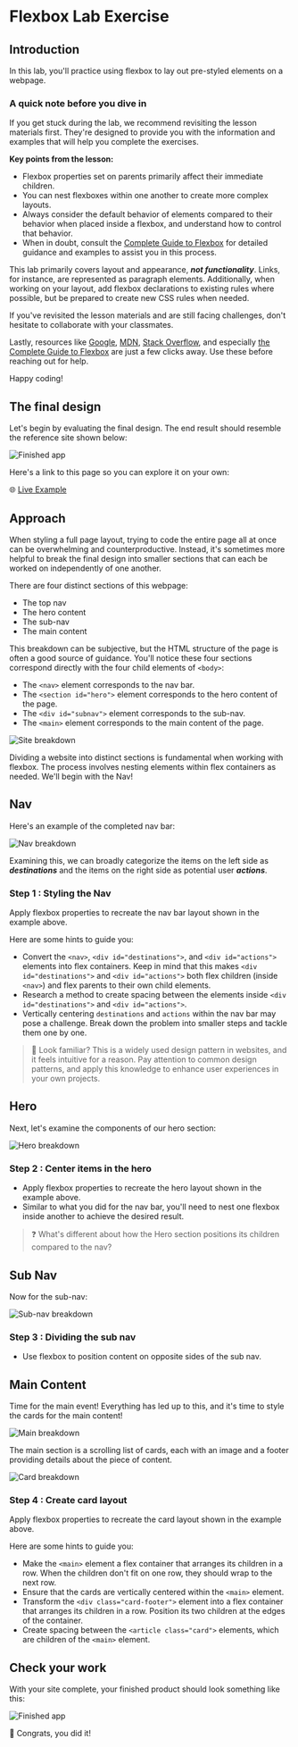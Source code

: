 <h1>
  <span class="headline">Flexbox Lab</span>
  <span class="subhead">Exercise</span>
</h1>

## Introduction

In this lab, you'll practice using flexbox to lay out pre-styled elements on a webpage.

### A quick note before you dive in

If you get stuck during the lab, we recommend revisiting the lesson materials first. They're designed to provide you with the information and examples that will help you complete the exercises.

**Key points from the lesson:**

- Flexbox properties set on parents primarily affect their immediate children.
- You can nest flexboxes within one another to create more complex layouts.
- Always consider the default behavior of elements compared to their behavior when placed inside a flexbox, and understand how to control that behavior.
- When in doubt, consult the [Complete Guide to Flexbox](https://css-tricks.com/snippets/css/a-guide-to-flexbox/) for detailed guidance and examples to assist you in this process.

This lab primarily covers layout and appearance, **_not functionality_**. Links, for instance, are represented as paragraph elements. Additionally, when working on your layout, add flexbox declarations to existing rules where possible, but be prepared to create new CSS rules when needed.

If you've revisited the lesson materials and are still facing challenges, don't hesitate to collaborate with your classmates.

Lastly, resources like [Google](https://www.google.com/), [MDN](https://developer.mozilla.org/en-US/docs/Learn/CSS/CSS_layout/Flexbox), [Stack Overflow](https://stackoverflow.com/search?q=flexbox), and especially [the Complete Guide to Flexbox](https://css-tricks.com/snippets/css/a-guide-to-flexbox/) are just a few clicks away. Use these before reaching out for help.

Happy coding!

## The final design

Let's begin by evaluating the final design. The end result should resemble the reference site shown below:

![Finished app](./assets/finished-layout.png)

Here's a link to this page so you can explore it on your own:

🌐 [Live Example](https://pages.git.generalassemb.ly/modular-curriculum-all-courses/flexbox-lab-solution/)

## Approach

When styling a full page layout, trying to code the entire page all at once can be overwhelming and counterproductive. Instead, it's sometimes more helpful to break the final design into smaller sections that can each be worked on independently of one another.

There are four distinct sections of this webpage:

- The top nav
- The hero content
- The sub-nav
- The main content

This breakdown can be subjective, but the HTML structure of the page is often a good source of guidance. You'll notice these four sections correspond directly with the four child elements of `<body>`:

- The `<nav>` element corresponds to the nav bar.
- The `<section id="hero">` element corresponds to the hero content of the page.
- The `<div id="subnav">` element corresponds to the sub-nav.
- The `<main>` element corresponds to the main content of the page.

![Site breakdown](./assets/site-breakdown.png)

Dividing a website into distinct sections is fundamental when working with flexbox. The process involves nesting elements within flex containers as needed. We'll begin with the Nav!

## Nav

Here's an example of the completed nav bar:

![Nav breakdown](./assets/nav-breakdown.png)

Examining this, we can broadly categorize the items on the left side as **_destinations_** and the items on the right side as potential user **_actions_**.

### Step 1 : Styling the Nav

Apply flexbox properties to recreate the nav bar layout shown in the example above.

Here are some hints to guide you:

- Convert the `<nav>`, `<div id="destinations">`, and `<div id="actions">` elements into flex containers. Keep in mind that this makes `<div id="destinations">` and `<div id="actions">` both flex children (inside `<nav>`) and flex parents to their own child elements.
- Research a method to create spacing between the elements inside `<div id="destinations">` and `<div id="actions">`.
- Vertically centering `destinations` and `actions` within the nav bar may pose a challenge. Break down the problem into smaller steps and tackle them one by one.

> 🧠 Look familiar? This is a widely used design pattern in websites, and it feels intuitive for a reason. Pay attention to common design patterns, and apply this knowledge to enhance user experiences in your own projects.

## Hero

Next, let's examine the components of our hero section:

![Hero breakdown](./assets/hero-breakdown.png)

### Step 2 : Center items in the hero

- Apply flexbox properties to recreate the hero layout shown in the example above.
- Similar to what you did for the nav bar, you'll need to nest one flexbox inside another to achieve the desired result.

> ❓ What's different about how the Hero section positions its children compared to the nav?

## Sub Nav

Now for the sub-nav:

![Sub-nav breakdown](./assets/sub-nav-breakdown.png)

### Step 3 : Dividing the sub nav

- Use flexbox to position content on opposite sides of the sub nav.

## Main Content

Time for the main event! Everything has led up to this, and it's time to style the cards for the main content!

![Main breakdown](./assets/main-breakdown.png)

The main section is a scrolling list of cards, each with an image and a footer providing details about the piece of content.

![Card breakdown](./assets/card-breakdown.png)

### Step 4 : Create card layout

Apply flexbox properties to recreate the card layout shown in the example above.

Here are some hints to guide you:

- Make the `<main>` element a flex container that arranges its children in a row. When the children don't fit on one row, they should wrap to the next row.
- Ensure that the cards are vertically centered within the `<main>` element.
- Transform the `<div class="card-footer">` element into a flex container that arranges its children in a row. Position its two children at the edges of the container.
- Create spacing between the `<article class="card">` elements, which are children of the `<main>` element.

## Check your work

With your site complete, your finished product should look something like this:

![Finished app](./assets/finished-layout.png)

🎉 Congrats, you did it!
